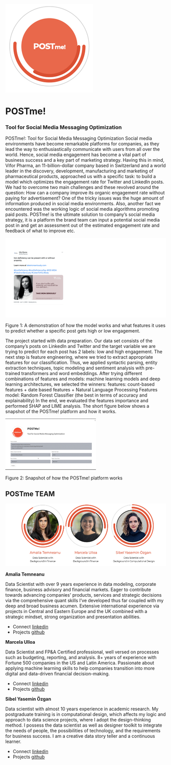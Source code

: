 ![logo](https://github.com/marcelaulloa/POSTme/blob/main/postme-logo.jpg)

# POSTme!
### Tool for Social Media Messaging Optimization

POSTme!: Tool for Social Media Messaging Optimization
Social media environments have become remarkable platforms for companies, as they lead the way to enthusiastically communicate with users from all over the world. Hence, social media engagement has become a vital part of business success and a key part of marketing strategy. Having this in mind, Vifor Pharma, an 11-billion-dollar company based in Switzerland and a world leader in the discovery, development, manufacturing and marketing of pharmaceutical products, approached us with a specific task: to build a model which optimizes the engagement rate for Twitter and LinkedIn posts. We had to overcome two main challenges and these revolved around the question: How can a company improve its organic engagement rate without paying for advertisement? One of the tricky issues was the huge amount of information produced in social media environments. Also, another fact we encountered was the working logic of social media algorithms promoting paid posts. 
POSTme! is the ultimate solution to company’s social media strategy, it is a platform the brand team can input a potential social media post in and get an assessment out of the estimated engagement rate and feedback of what to improve etc.

![Figure 1](reports/img/final-vifor.gif)

Figure 1: A demonstration of how the model works and what features it uses to predict whether a specific post gets high or low engagement.

The project started with data preparation. Our data set consists of the company’s posts on LinkedIn and Twitter and the target variable we are trying to predict for each post has 2 labels: low and high engagement. The next step is feature engineering, where we tried to extract appropriate features for our classification. Thus, we applied syntactic parsing, entity extraction techniques, topic modeling and sentiment analysis with pre-trained transformers and word embeddings. After trying different combinations of features and models: machine learning models and deep learning architectures, we selected the winners:
features: count-based features + date based features + Natural Language Processing Features
model: Random Forest Classifier (the best in terms of accuracy and explainability)
In the end, we evaluated the features importance and performed SHAP and LIME analysis.
The short figure below shows a snapshot of the POSTme! platform and how it works. 

![Figure 2](reports/img/Postme.gif)

Figure 2: Snapshot of how the POSTme! platform works

## POSTme TEAM

![team](https://github.com/marcelaulloa/POSTme/blob/main/vifor-team.001.jpeg)

**Amalia Temneanu**

Data Scientist with over 9 years experience in data modeling, corporate finance, business advisory and financial markets. Eager to contribute towards advancing companies' products, services and strategic decisions via the comprehensive quant skills I’ve developed thus far coupled with my deep and broad business acumen. Extensive international experience via projects in Central and Eastern Europe and the UK combined with a strategic mindset, strong organization and presentation abilities.

- Connect [linkedin](https://www.linkedin.com/in/amalia-temneanu-02090926/)
- Projects [github](https://github.com/AmaliaTemneanu)

**Marcela Ulloa**

Data Scientist and FP&A Certified professional, well versed on processes such as budgeting, reporting, and analysis.  8+ years of experience with Fortune 500 companies in the US and Latin America. Passionate about applying machine learning skills to help companies transition into more digital and data-driven financial decision-making.

- Connect [linkedin](https://www.linkedin.com/in/marcelaulloa/)
- Projects [github](https://github.com/marcelaulloa)


**Sibel Yasemin Özgan**

Data scientist with almost 10 years experience in academic research. My postgraduate training is in computational design, which affects my logic and approach to data science projects, where I adopt the design-thinking method. I possess the data scientist as well as designer toolkit to integrate the needs of people, the possibilities of technology, and the requirements for business success. I am a creative data story teller and a continuous learner.

- Connect [linkedin](https://www.linkedin.com/in/sibelyozgan/)
- Projects [github](https://github.com/sibelyozgan)
